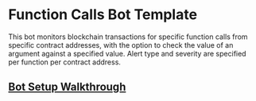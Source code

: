 # Function Calls Bot Template

This bot monitors blockchain transactions for specific function calls from specific contract addresses, with the option to check the value of an argument against a specified value. Alert type and severity are specified per function per contract address.

## [Bot Setup Walkthrough](SETUP.md)
